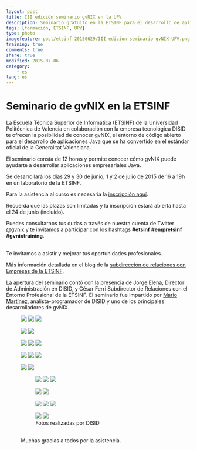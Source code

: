 ```yaml
---
layout: post
title: III edición seminario gvNIX en la UPV
description: Seminario gratuito en la ETSINF para el desarrollo de aplicaciones Java con gvNIX
tags: [formación, ETSINF, UPV]
type: photo
imagefeature: post/etsinf-20150629/III-edicion seminario-gvNIX-UPV.png
training: true
comments: true
share: true
modified: 2015-07-06
category:
    - es
lang: es
---
```


# Seminario de gvNIX en la ETSINF

<!--
<div class="col-md-6">
<figure>
  <img src="{{ site.url }}/images/post/gvNIX-training-etsinf-upv.png">
</figure>
</div>

<div class="col-md-6">
<p>
-->
La Escuela Técnica Superior de Informática (ETSINF) de la Universidad
Politécnica de Valencia en colaboración con la empresa tecnológica DISID
te ofrecen la posibilidad de conocer gvNIX,
el entorno de código abierto para el desarrollo de aplicaciones Java
que se ha convertido en el estándar oficial de la Generalitat Valenciana.

El seminario consta de 12 horas y permite conocer cómo gvNIX puede ayudarte a desarrollar aplicaciones empresariales Java.

Se desarrollará los días 29 y 30 de junio, 1 y 2 de julio de 2015 de 16 a 19h en un laboratorio de la ETSINF.

Para la asistencia al curso es necesaria la [inscripción aquí](https://docs.google.com/forms/d/170-0_TKw5g1nrGSTtuP7DmomuVSXXz98RmGA07baulk/viewform).

Recuerda que las plazas son limitadas y la inscripción estará abierta
hasta el 24 de junio (incluído).

Puedes consultarnos tus dudas a través de nuestra cuenta de Twitter [@gvnix](http://twitter.com/gvnix)
y te invitamos a participar con los hashtags **#etsinf** **#empretsinf** **#gvnixtraining**.

<br>
Te invitamos a asistir y mejorar tus oportunidades profesionales.

Más información detallada en el blog de la [subdirección de relaciones con Empresas de la ETSINF](http://empretsinf.blogs.upv.es/2015/06/18/seminario-gratuito-gvnix-en-la-etsinf-2/).

La apertura del seminario contó con la presencia de Jorge Elena, Director de Administración en DISID,
y César Ferri Subdirector de Relaciones con el Entorno Profesional de la  ETSINF.
El seminario fue impartido por [Mario Martínez](https://twitter.com/marsanm2), analista-programador de DISID y
uno de los principales desarrolladores de gvNIX.

<figure class="third">
  <a href="{{ site.url }}/images/post/etsinf-20150629/1.png"><img src="{{ site.url }}/images/post/etsinf-20150629/1.png"></a>
  <a href="{{ site.url }}/images/post/etsinf-20150629/2.png"><img src="{{ site.url }}/images/post/etsinf-20150629/2.png"></a>
  <a href="{{ site.url }}/images/post/etsinf-20150629/3.png"><img src="{{ site.url }}/images/post/etsinf-20150629/3.png"></a>
</figure>
<figure class="half">
 <a href="{{ site.url }}/images/post/etsinf-20150629/7.png"><img src="{{ site.url }}/images/post/etsinf-20150629/7.png"></a>
  <a href="{{ site.url }}/images/post/etsinf-20150629/5.png"><img src="{{ site.url }}/images/post/etsinf-20150629/5.png"></a>
</figure>
<figure class="third">
    <a href="{{ site.url }}/images/post/etsinf-20150629/4.png"><img src="{{ site.url }}/images/post/etsinf-20150629/4.png"></a>
    <a href="{{ site.url }}/images/post/etsinf-20150629/6.png"><img src="{{ site.url }}/images/post/etsinf-20150629/6.png"></a>
    <a href="{{ site.url }}/images/post/etsinf-20150629/8.png"><img src="{{ site.url }}/images/post/etsinf-20150629/8.png"></a>
</figure>
<figure class="third">
    <a href="{{ site.url }}/images/post/etsinf-20150629/9.png"><img src="{{ site.url }}/images/post/etsinf-20150629/9.png"></a>
    <a href="{{ site.url }}/images/post/etsinf-20150629/10.png"><img src="{{ site.url }}/images/post/etsinf-20150629/10.png"></a>
    <a href="{{ site.url }}/images/post/etsinf-20150629/13.png"><img src="{{ site.url }}/images/post/etsinf-20150629/13.png"></a>
</figure>
<figure class="half">
  <a href="{{ site.url }}/images/post/etsinf-20150629/12.png"><img src="{{ site.url }}/images/post/etsinf-20150629/12.png"></a>
  <a href="{{ site.url }}/images/post/etsinf-20150629/15.png"><img src="{{ site.url }}/images/post/etsinf-20150629/15.png"></a>
</figure>
<figure>
<figure class="third">
    <a href="{{ site.url }}/images/post/etsinf-20150629/11.png"><img src="{{ site.url }}/images/post/etsinf-20150629/11.png"></a>
    <a href="{{ site.url }}/images/post/etsinf-20150629/14.png"><img src="{{ site.url }}/images/post/etsinf-20150629/14.png"></a>
    <a href="{{ site.url }}/images/post/etsinf-20150629/16.png"><img src="{{ site.url }}/images/post/etsinf-20150629/16.png"></a>
</figure>
<figure class="half">
    <a href="{{ site.url }}/images/post/etsinf-20150629/17.png"><img src="{{ site.url }}/images/post/etsinf-20150629/17.png"></a>
    <a href="{{ site.url }}/images/post/etsinf-20150629/18.png"><img src="{{ site.url }}/images/post/etsinf-20150629/18.png"></a>
</figure>
<figure class="third">
  <a href="{{ site.url }}/images/post/etsinf-20150629/19.png"><img src="{{ site.url }}/images/post/etsinf-20150629/19.png"></a>
  <a href="{{ site.url }}/images/post/etsinf-20150629/20.png"><img src="{{ site.url }}/images/post/etsinf-20150629/20.png"></a>
  <a href="{{ site.url }}/images/post/etsinf-20150629/21.png"><img src="{{ site.url }}/images/post/etsinf-20150629/21.png"></a>
</figure>
<figure class="third">
  <a href="{{ site.url }}/images/post/etsinf-20150629/22.png"><img src="{{ site.url }}/images/post/etsinf-20150629/22.png"></a>
  <a href="{{ site.url }}/images/post/etsinf-20150629/23.png"><img src="{{ site.url }}/images/post/etsinf-20150629/23.png"></a>
    <figcaption>Fotos realizadas por DISID</figcaption>
</figure>
<br>
Muchas gracias a todos por la asistencia.

